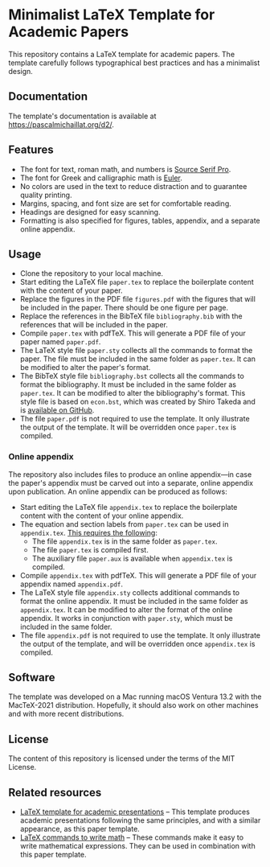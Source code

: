 # Minimalist LaTeX Template for Academic Papers

This repository contains a LaTeX template for academic papers. The template carefully follows typographical best practices and has a minimalist design.

## Documentation

The template's documentation is available at https://pascalmichaillat.org/d2/.

## Features

+ The font for text, roman math, and numbers is [Source Serif Pro](https://fonts.google.com/specimen/Source+Serif+Pro).
+ The font for Greek and calligraphic math is [Euler](http://luc.devroye.org/fonts-26139.html).
+ No colors are used in the text to reduce distraction and to guarantee quality printing.
+ Margins, spacing, and font size are set for comfortable reading.
+ Headings are designed for easy scanning.
+ Formatting is also specified for figures, tables, appendix, and a separate online appendix.

## Usage

+ Clone the repository to your local machine.
+ Start editing the LaTeX file `paper.tex` to replace the boilerplate content with the content of your paper. 
+ Replace the figures in the PDF file `figures.pdf` with the figures that will be included in the paper. There should be one figure per page.
+ Replace the references in the BibTeX file `bibliography.bib` with the references that will be included in the paper.
+ Compile `paper.tex` with pdfTeX. This will generate a PDF file of your paper named `paper.pdf`.
+ The LaTeX style file `paper.sty` collects all the commands to format the paper. The file must be included in the same folder as `paper.tex`. It can be modified to alter the paper's format.
+ The BibTeX style file `bibliography.bst` collects all the commands to format the bibliography. It must be included in the same folder as `paper.tex`. It can be modified to alter the bibliography's format. This style file is based on `econ.bst`, which was created by Shiro Takeda and is [available on GitHub](https://github.com/ShiroTakeda/econ-bst).
+ The file `paper.pdf` is not required to use the template. It only illustrate the output of the template. It will be overridden once `paper.tex` is compiled.

### Online appendix

The repository also includes files to produce an online appendix—in case the paper's appendix must be carved out into a separate, online appendix upon publication. An online appendix can be produced as follows:

+ Start editing the LaTeX file `appendix.tex` to replace the boilerplate content with the content of your online appendix. 
+ The equation and section labels from `paper.tex` can be used in `appendix.tex`. [This requires the following](https://www.ctan.org/pkg/xr):
	+ The file `appendix.tex` is in the same folder as `paper.tex`.
	+ The file `paper.tex` is compiled first.
	+ The auxiliary file `paper.aux` is available when `appendix.tex` is compiled.
+ Compile `appendix.tex` with pdfTeX. This will generate a PDF file of your appendix named `appendix.pdf`.
+ The LaTeX style file `appendix.sty` collects additional commands to format the online appendix. It must be included in the same folder as `appendix.tex`. It can be modified to alter the format of the online appendix. It works in conjunction with `paper.sty`, which must be included in the same folder. 
+ The file `appendix.pdf` is not required to use the template. It only illustrate the output of the template, and will be overridden once `appendix.tex` is compiled.

## Software

The template was developed on a Mac running macOS Ventura 13.2 with the MacTeX-2021 distribution. Hopefully, it should also work on other machines and with more recent distributions.

## License

The content of this repository is licensed under the terms of the MIT License.

## Related resources

+ [LaTeX template for academic presentations](https://github.com/pmichaillat/latex-presentation) – This template produces academic presentations following the same principles, and with a similar appearance, as this paper template. 
+ [LaTeX commands to write math](https://github.com/pmichaillat/latex-math) – These commands make it easy to write mathematical expressions. They can be used in combination with this paper template.
<!-- + [These Matlab scripts](https://github.com/pmichaillat/matlab-graph) produce clean 4:3 graphs that can be directly imported into slides and then into the paper. They can be used to generate graphs that can be inserted into `figures.pdf` in combination with this paper template. -->

